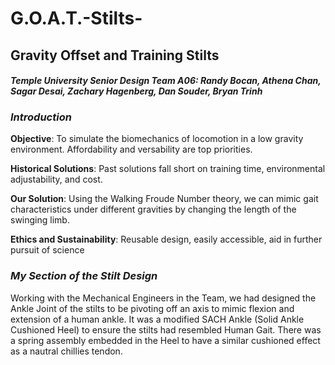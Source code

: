 # G.O.A.T.-Stilts-
 ## Gravity Offset and Training Stilts 
 #### *Temple University Senior Design Team A06: Randy Bocan, Athena Chan, Sagar Desai, Zachary Hagenberg, Dan Souder, Bryan Trinh*


### *Introduction*

  **Objective**: To simulate the biomechanics of locomotion in a low gravity environment. Affordability and versability are top priorities. 
        
   **Historical Solutions**: Past solutions fall short on training time, environmental adjustability, and cost.
        
   **Our Solution**: Using the Walking Froude Number theory, we can mimic gait characteristics under different gravities by changing the length of the swinging limb.
        
  **Ethics and Sustainability**: Reusable design, easily accessible, aid in further pursuit of science

### *My Section of the Stilt Design*

Working with the Mechanical Engineers in the Team, we had designed the Ankle Joint of the stilts to be pivoting off an axis to mimic flexion and extension of a human ankle. It was a modified SACH Ankle (Solid Ankle Cushioned Heel) to ensure the stilts had resembled Human Gait. There was a spring assembly embedded in the Heel to have a similar cushioned effect as a nautral chillies tendon. 


     



